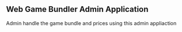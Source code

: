 ## Web Game Bundler Admin Application

Admin handle the game bundle and prices using this admin appliaction
